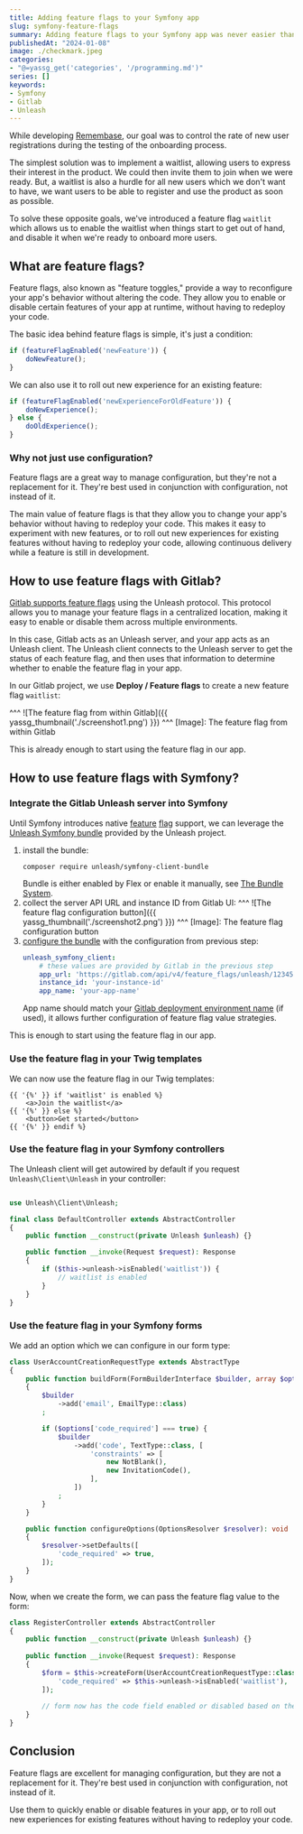 ```yaml
---
title: Adding feature flags to your Symfony app
slug: symfony-feature-flags
summary: Adding feature flags to your Symfony app was never easier than with Gitlab and Unleash Symfony bundle
publishedAt: "2024-01-08"
image: ./checkmark.jpeg
categories:
- "@=yassg_get('categories', '/programming.md')"
series: []
keywords:
- Symfony
- Gitlab
- Unleash
---
```


While developing [Remembase](https://remembase.com/), our goal was to control the rate of new user registrations during the testing of the onboarding process.

The simplest solution was to implement a waitlist, allowing users to express their interest in the product. We could then invite them to join when we were ready.
But, a waitlist is also a hurdle for all new users which we don't want to have, we want users to be able to register and use the product as soon as possible.

To solve these opposite goals, we've introduced a feature flag `waitlit` which allows us to enable the waitlist when things start to get out of hand, and disable it when we're ready to onboard more users.

## What are feature flags?

Feature flags, also known as "feature toggles," provide a way to reconfigure your app's behavior without altering the code. They allow you to enable or disable certain features of your app at runtime, without having to redeploy your code.

The basic idea behind feature flags is simple, it's just a condition:

```javascript
if (featureFlagEnabled('newFeature')) {
    doNewFeature();
}
```

We can also use it to roll out new experience for an existing feature:

```javascript
if (featureFlagEnabled('newExperienceForOldFeature')) {
    doNewExperience();
} else {
    doOldExperience();
}
```

### Why not just use configuration?

Feature flags are a great way to manage configuration, but they're not a replacement for it. They're best used in conjunction with configuration, not instead of it.

The main value of feature flags is that they allow you to change your app's behavior without having to redeploy your code. This makes it easy to experiment with new features, or to roll out new experiences for existing features without having to redeploy your code, allowing continuous delivery while a feature is still in development.

## How to use feature flags with Gitlab?

[Gitlab supports feature flags](https://docs.gitlab.com/ee/operations/feature_flags.html) using the Unleash protocol. This protocol allows you to manage your feature flags in a centralized location, making it easy to enable or disable them across multiple environments.

In this case, Gitlab acts as an Unleash server, and your app acts as an Unleash client. The Unleash client connects to the Unleash server to get the status of each feature flag, and then uses that information to determine whether to enable the feature flag in your app.

In our Gitlab project, we use **Deploy / Feature flags** to create a new feature flag `waitlist`:

^^^
![The feature flag from within Gitlab]({{ yassg_thumbnail('./screenshot1.png') }})
^^^ [Image]: The feature flag from within Gitlab

This is already enough to start using the feature flag in our app. 

## How to use feature flags with Symfony?

### Integrate the Gitlab Unleash server into Symfony

Until Symfony introduces native [feature](https://github.com/symfony/symfony/pull/51649) [flag](https://github.com/symfony/symfony/pull/53213) support, we can leverage the [Unleash Symfony bundle](https://packagist.org/packages/unleash/symfony-client-bundle) provided by the Unleash project.

1. install the bundle:
   ```shell 
   composer require unleash/symfony-client-bundle
   ``` 
   Bundle is either enabled by Flex or enable it manually, see [The Bundle System](https://symfony.com/doc/current/bundles.html).
2. collect the server API URL and instance ID from Gitlab UI:
   ^^^
   ![The feature flag configuration button]({{ yassg_thumbnail('./screenshot2.png') }})
   ^^^ [Image]: The feature flag configuration button 
3. [configure the bundle](https://github.com/Unleash/unleash-client-symfony/tree/main?tab=readme-ov-file#basic-usage) with the configuration from previous step:
   ```yaml
   unleash_symfony_client:
       # these values are provided by Gitlab in the previous step
       app_url: 'https://gitlab.com/api/v4/feature_flags/unleash/12345678'
       instance_id: 'your-instance-id'
       app_name: 'your-app-name' 
   ```
   App name should match your [Gitlab deployment environment name](https://docs.gitlab.com/ee/ci/environments/) (if used), it allows further configuration of feature flag value strategies.

This is enough to start using the feature flag in our app.

### Use the feature flag in your Twig templates

We can now use the feature flag in our Twig templates:

```twig
{{ '{%' }} if 'waitlist' is enabled %}
    <a>Join the waitlist</a>
{{ '{%' }} else %}
    <button>Get started</button>
{{ '{%' }} endif %}
``` 

### Use the feature flag in your Symfony controllers

The Unleash client will get autowired by default if you request `Unleash\Client\Unleash` in your controller:

```php

use Unleash\Client\Unleash;

final class DefaultController extends AbstractController
{
    public function __construct(private Unleash $unleash) {}

    public function __invoke(Request $request): Response
    {
        if ($this->unleash->isEnabled('waitlist')) {
            // waitlist is enabled
        }
    }
}
```

### Use the feature flag in your Symfony forms

We add an option which we can configure in our form type:

```php
class UserAccountCreationRequestType extends AbstractType
{
    public function buildForm(FormBuilderInterface $builder, array $options): void
    {
        $builder
            ->add('email', EmailType::class)
        ;

        if ($options['code_required'] === true) {
            $builder
                ->add('code', TextType::class, [
                    'constraints' => [
                        new NotBlank(),
                        new InvitationCode(),
                    ],
                ])
            ;
        }
    }

    public function configureOptions(OptionsResolver $resolver): void
    {
        $resolver->setDefaults([
            'code_required' => true,
        ]);
    }
}
```

Now, when we create the form, we can pass the feature flag value to the form:

```php
class RegisterController extends AbstractController
{
    public function __construct(private Unleash $unleash) {}
    
    public function __invoke(Request $request): Response
    {
        $form = $this->createForm(UserAccountCreationRequestType::class, options: [
            'code_required' => $this->unleash->isEnabled('waitlist'),
        ]);
        
        // form now has the code field enabled or disabled based on the feature flag value
    }
}
```

## Conclusion

Feature flags are excellent for managing configuration, but they are not a replacement for it. They're best used in conjunction with configuration, not instead of it.

Use them to quickly enable or disable features in your app, or to roll out new experiences for existing features without having to redeploy your code.

